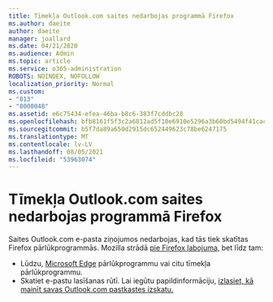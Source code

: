 ```yaml
---
title: Tīmekļa Outlook.com saites nedarbojas programmā Firefox
ms.author: daeite
author: daeite
manager: joallard
ms.date: 04/21/2020
ms.audience: Admin
ms.topic: article
ms.service: o365-administration
ROBOTS: NOINDEX, NOFOLLOW
localization_priority: Normal
ms.custom:
- "813"
- "8000048"
ms.assetid: e6c75434-efea-46ba-b8c6-383f7cddbc28
ms.openlocfilehash: bfb8161f5f3c2a6812ad5f10e6910e5296a3b60bd5494f41cac6d883dc821d1d
ms.sourcegitcommit: b5f7da89a650d2915dc652449623c78be6247175
ms.translationtype: MT
ms.contentlocale: lv-LV
ms.lasthandoff: 08/05/2021
ms.locfileid: "53963074"
---
```

# <a name="links-in-outlookcom-dont-work-in-firefox"></a>Tīmekļa Outlook.com saites nedarbojas programmā Firefox

Saites Outlook.com e-pasta ziņojumos nedarbojas, kad tās tiek skatītas Firefox pārlūkprogrammās. Mozilla strādā [pie Firefox labojuma,](https://go.microsoft.com/fwlink/p/?linkid=2001502&amp;clcid=0x409) bet līdz tam:
  
- Lūdzu, [Microsoft Edge](https://go.microsoft.com/fwlink/p/?linkid=2001503&amp;clcid=0x409) pārlūkprogrammu vai citu tīmekļa pārlūkprogrammu.
- Skatiet e-pastu lasīšanas rūtī. Lai iegūtu papildinformāciju, [izlasiet, kā mainīt savas Outlook.com pastkastes izskatu.](https://support.office.com/article/b41c2ecb-f23c-42b3-b7f8-659646d5e58c?wt.mc_id=Office_Outlook_com_Alchemy)
